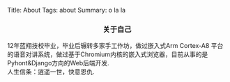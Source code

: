 Title: About
Tags: about
Summary: o la la


<center><h3>关于自己</center>

12年蓝翔技校毕业，毕业后辗转多家手工作坊，做过嵌入式Arm Cortex-A8 平台的语音对讲系统，做过基于Chromium内核的嵌入式浏览器，目前从事的是Pyhont&Django方向的Web后端开发.  
人生信条：逍遥一世，快意恩仇.